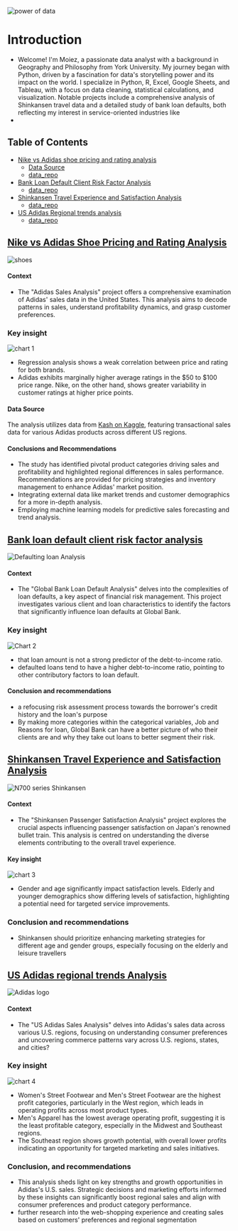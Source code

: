 ![power of data](https://github.com/moiez326/US-Adidas-sales/blob/main/media/Screenshot%202023-12-06%20at%2013.53.07.png)

# Introduction
- Welcome! I'm Moiez, a passionate data analyst with a background in Geography and Philosophy from York University. My journey began with Python, driven by a fascination for data's storytelling power and its impact on the world. I specialize in Python, R, Excel, Google Sheets, and Tableau, with a focus on data cleaning, statistical calculations, and visualization. Notable projects include a comprehensive analysis of Shinkansen travel data and a detailed study of bank loan defaults, both reflecting my interest in service-oriented industries like
- 
## Table of Contents
- [Nike vs Adidas shoe pricing and rating analysis](https://github.com/moiez326/Nike_vs_Adidas/blob/main/nike%20vs%20adidas.ipynb)
  - [Data Source](https://www.kaggle.com/datasets/kaushiksuresh147/adidas-vs-nike)
  - [data_repo](https://github.com/moiez326/Nike_vs_Adidas/tree/main/data)
- [Bank Loan Default Client Risk Factor Analysis](https://github.com/moiez326/loandefault/blob/main/loan_EDA.ipynb)
  - [data_repo](https://github.com/moiez326/loandefault/tree/main/data)
- [Shinkansen Travel Experience and Satisfaction Analysis](https://github.com/moiez326/shinkansen/blob/main/shinki_EDA.ipynb)
  - [data_repo](https://github.com/moiez326/shinkansen/tree/main/data)
- [US Adidas Regional trends analysis](https://github.com/moiez326/US-Adidas-sales/blob/main/adidas_EDA.ipynb)
  - [data_repo](https://github.com/moiez326/US-Adidas-sales/tree/main/data)

## [Nike vs Adidas Shoe Pricing and Rating Analysis](https://github.com/moiez326/Nike_vs_Adidas/tree/main)
![shoes](https://www.vestilanatura.it/wp-content/uploads/2022/06/nike-vs-adidas-competizione-e-rivalita.jpg)

#### Context 
- The "Adidas Sales Analysis" project offers a comprehensive examination of Adidas' sales data in the United States. This analysis aims to decode patterns in sales, understand profitability dynamics, and grasp customer preferences.

### Key insight 
![chart 1](https://github.com/moiez326/Nike_vs_Adidas/blob/main/media/Screenshot%202023-11-28%20at%2013.23.57.png)
  
- Regression analysis shows a weak correlation between price and rating for both brands.
- Adidas exhibits marginally higher average ratings in the \$50 to \$100 price range. Nike, on the other hand, shows greater variability in customer ratings at higher price points.
#### Data Source
The analysis utilizes data from [Kash on Kaggle](https://www.kaggle.com/datasets/kaushiksuresh147/adidas-vs-nike), featuring transactional sales data for various Adidas products across different US regions.

#### Conclusions and Recommendations
- The study has identified pivotal product categories driving sales and profitability and highlighted regional differences in sales performance. Recommendations are provided for pricing strategies and inventory management to enhance Adidas' market position.
- Integrating external data like market trends and customer demographics for a more in-depth analysis.
- Employing machine learning models for predictive sales forecasting and trend analysis.

## [Bank loan default client risk factor analysis](https://github.com/moiez326/loandefault)
![Defaulting loan Analysis](https://media.istockphoto.com/id/1372053987/vector/default-bank-loans-isometric-3d.jpg?s=612x612&w=0&k=20&c=Rqy-n5FhihLGtOf6DtdKjyRI-8l2sRXPYjG69ie79cM=)

#### Context
- The "Global Bank Loan Default Analysis" delves into the complexities of loan defaults, a key aspect of financial risk management. This project investigates various client and loan characteristics to identify the factors that significantly influence loan defaults at Global Bank.

### Key insight  
![Chart 2](https://github.com/moiez326/loandefault/blob/main/media/Screenshot%202023-11-28%20at%2013.37.35.png)

- that loan amount is not a strong predictor of the debt-to-income ratio.
- defaulted loans tend to have a higher debt-to-income ratio, pointing to other contributory factors to loan default.

#### Conclusion and recommendations 
- a refocusing risk assessment process towards the borrower's credit history and the loan's purpose
- By making more categories within the categorical variables, Job and Reasons for loan, Global Bank can have a better picture of who their clients are and why they take out loans to better segment their risk.

## [Shinkansen Travel Experience and Satisfaction Analysis](https://github.com/moiez326/shinkansen)
![N700 series Shinkansen](https://www.japanhouselondon.uk/assets/New-Discover-page/_resampled/FillWyI3MjgiLCI0MDgiXQ/Shinkansen-Landing-page-banner.jpg)

#### Context 
- The "Shinkansen Passenger Satisfaction Analysis" project explores the crucial aspects influencing passenger satisfaction on Japan's renowned bullet train. This analysis is centred on understanding the diverse elements contributing to the overall travel experience.

#### Key insight 
![chart 3](https://github.com/moiez326/shinkansen/blob/main/media/Screenshot%202023-12-06%20at%2011.58.55.png)

- Gender and age significantly impact satisfaction levels. Elderly and younger demographics show differing levels of satisfaction, highlighting a potential need for targeted service improvements.

### Conclusion and recommendations
- Shinkansen should prioritize enhancing marketing strategies for different age and gender groups, especially focusing on the elderly and leisure travellers

## [US Adidas regional trends Analysis](https://github.com/moiez326/US-Adidas-sales)
![Adidas logo](https://1000logos.net/wp-content/uploads/2019/06/Adidas-Logo-1991.jpg)

#### Context 
- The "US Adidas Sales Analysis" delves into Adidas's sales data across various U.S. regions, focusing on understanding consumer preferences and uncovering commerce patterns vary across U.S. regions, states, and cities?

### Key insight
![chart 4](https://github.com/moiez326/US-Adidas-sales/blob/main/media/Screenshot%202023-12-06%20at%2012.04.13.png)

- Women's Street Footwear and Men's Street Footwear are the highest profit categories, particularly in the West region, which leads in operating profits across most product types.
- Men's Apparel has the lowest average operating profit, suggesting it is the least profitable category, especially in the Midwest and Southeast regions.
- The Southeast region shows growth potential, with overall lower profits indicating an opportunity for targeted marketing and sales initiatives.

### Conclusion, and recommendations
- This analysis sheds light on key strengths and growth opportunities in Adidas's U.S. sales. Strategic decisions and marketing efforts informed by these insights can significantly boost regional sales and align with consumer preferences and product category performance.
- further research into the web-shopping experience and creating sales based on customers' preferences and regional segmentation
